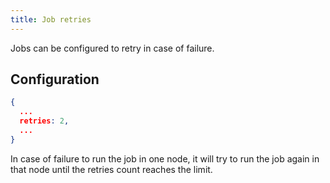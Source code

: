 ```yaml
---
title: Job retries
---
```


Jobs can be configured to retry in case of failure.

## Configuration

```json
{
  ...
  retries: 2,
  ...
}
```

In case of failure to run the job in one node, it will try to run the job again in that node until the retries count reaches the limit.

